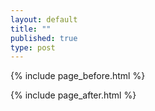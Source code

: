 ```yaml
---
layout: default
title: ""
published: true
type: post
---
```


{% include page_before.html %}

{% include page_after.html %}

